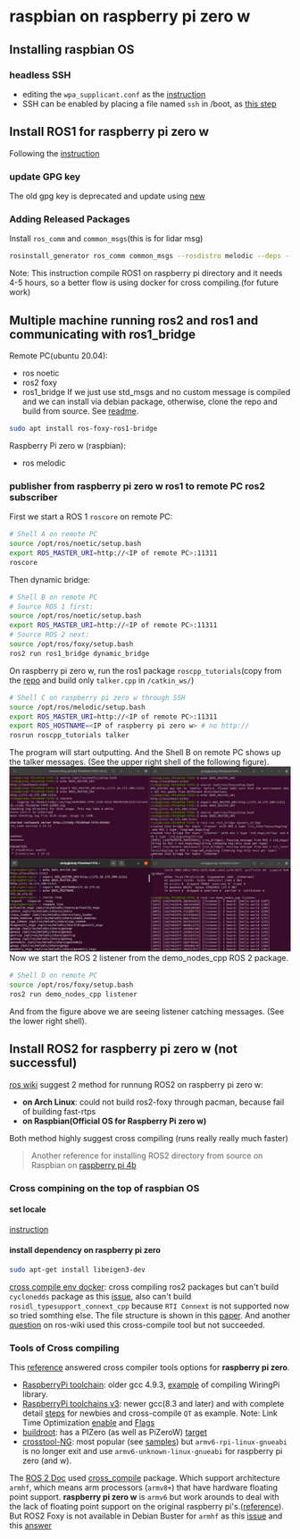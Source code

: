 # raspbian on raspberry pi zero w
## Installing raspbian OS
### headless SSH
* editing the `wpa_supplicant.conf` as the [instruction](https://www.raspberrypi.org/documentation/configuration/wireless/wireless-cli.md)
* SSH can be enabled by placing a file named `ssh` in /boot, as [this step](https://www.raspberrypi.org/documentation/remote-access/ssh/)
## Install ROS1 for raspberry pi zero w
Following the [instruction](http://wiki.ros.org/ROSberryPi/Installing%20ROS%20Melodic%20on%20the%20Raspberry%20Pi)
### update GPG key
The old gpg key is deprecated and update using [new](https://discourse.ros.org/t/ros-gpg-key-expiration-incident/20669)
### Adding Released Packages
Install `ros_comm` and `common_msgs`(this is for lidar msg)
```sh
rosinstall_generator ros_comm common_msgs --rosdistro melodic --deps --wet-only --tar > melodic-custom_ros.rosinstall
```
Note: This instruction compile ROS1 on raspberry pi directory and it needs 4-5 hours, so a better flow is using docker for cross compiling.(for future work)
## Multiple machine running ros2 and ros1 and communicating with ros1_bridge
Remote PC(ubuntu 20.04):
* ros noetic
* ros2 foxy
* ros1_bridge
If we just use std_msgs and no custom message is compiled and we can install via debian package, otherwise, clone the repo and build from source. See [readme](https://github.com/ros2/ros1_bridge).
```sh
sudo apt install ros-foxy-ros1-bridge
```
Raspberry Pi zero w (raspbian):
* ros melodic
### publisher from raspberry pi zero w ros1 to remote PC ros2 subscriber
First we start a ROS 1 `roscore` on remote PC:
```sh
# Shell A on remote PC
source /opt/ros/noetic/setup.bash
export ROS_MASTER_URI=http://<IP of remote PC>:11311
roscore
```
Then dynamic bridge:
```sh
# Shell B on remote PC
# Source ROS 1 first:
source /opt/ros/noetic/setup.bash
export ROS_MASTER_URI=http://<IP of remote PC>:11311
# Source ROS 2 next:
source /opt/ros/foxy/setup.bash
ros2 run ros1_bridge dynamic_bridge
```
On raspberry pi zero w, run the ros1 package `roscpp_tutorials`(copy from the [repo](http://wiki.ros.org/roscpp_tutorials) and build only `talker.cpp` in `/catkin_ws/`) 
```sh
# Shell C on raspberry pi zero w through SSH
source /opt/ros/melodic/setup.bash
export ROS_MASTER_URI=http://<IP of remote PC>:11311
export ROS_HOSTNAME=<IP of raspberry pi zero w> # no http://
rosrun roscpp_tutorials talker
```
The program will start outputting. And the Shell B on remote PC shows up the talker messages. (See the upper right shell of the following figure).
![demo](ros1_bridge_demo.png)
Now we start the ROS 2 listener from the demo_nodes_cpp ROS 2 package.
```sh
# Shell D on remote PC
source /opt/ros/foxy/setup.bash
ros2 run demo_nodes_cpp listener
```
And from the figure above we are seeing listener catching messages. (See the lower right shell).
## Install ROS2 for raspberry pi zero w (not successful)
[ros wiki](https://answers.ros.org/question/299588/can-ros2-run-on-raspberry-pi-zero-w/) suggest 2 method for runnung ROS2 on raspberry pi zero w: 
* **on Arch Linux**: could not build ros2-foxy through pacman, because fail of building fast-rtps
* **on Raspbian(Official OS for Raspberry Pi zero w)**

Both method highly suggest cross compiling (runs really really much faster)
> Another reference for installing ROS2 directory from source on Raspbian on [raspberry pi 4b](https://medium.com/swlh/raspberry-pi-ros-2-camera-eef8f8b94304)
### Cross compining on the top of raspbian OS
#### set locale
[instruction](https://unix.stackexchange.com/questions/269159/problem-of-cant-set-locale-make-sure-lc-and-lang-are-correct)
#### install dependency on raspberry pi zero
```sh
sudo apt-get install libeigen3-dev
```
[cross compile env docker](https://github.com/cyberbotics/epuck_ros2/tree/master/installation/cross_compile): cross compiling ros2 packages but can't build `cyclonedds` package as this [issue](https://github.com/cyberbotics/epuck_ros2/issues/26), also can't build `rosidl_typesupport_connext_cpp` because `RTI Connext` is not supported now so tried somthing else. The file structure is shown in this [paper](https://lukic.io/files/E-puck2_ROS2_Webots.pdf). And another [question](https://answers.ros.org/question/382582/what-is-the-correct-way-of-installing-ros2-foxy-on-a-raspberry-pi-zero/) on ros-wiki used this cross-compile tool but not succeeded.
### Tools of Cross compiling
This [reference](https://raspberrypi.stackexchange.com/questions/103737/cross-compile-for-raspberry-pi-zero-from-ubuntu) answered cross compiler tools options for **raspberry pi zero**.
* [RaspberryPi toolchain](https://github.com/raspberrypi/tools): older gcc 4.9.3, [example](https://medium.com/@au42/the-useful-raspberrypi-cross-compile-guide-ea56054de187) of compiling WiringPi library.
* [RaspberryPi toolchains v3](https://github.com/abhiTronix/raspberry-pi-cross-compilers): newer gcc(8.3 and later) and with complete detail [steps](https://github.com/abhiTronix/raspberry-pi-cross-compilers/wiki/Cross-Compiler-CMake-Usage-Guide-with-rsynced-Raspberry-Pi-32-bit-OS#cross-compiler-cmake-usage-guide-with-rsynced-raspberry-pi-32-bit-os) for newbies and cross-compile `QT` as example. Note: Link Time Optimization [enable](https://github.com/abhiTronix/raspberry-pi-cross-compilers/wiki/Cross-Compiler:-Installation-Instructions#d-advanced-information) and [Flags](https://github.com/abhiTronix/raspberry-pi-cross-compilers#optimization-flags-involved)
* [buildroot](https://buildroot.org/): has a PIZero (as well as PiZeroW) [target](https://git.buildroot.net/buildroot/tree/configs/raspberrypi0_defconfig)
* [crosstool-NG](https://crosstool-ng.github.io/docs/introduction/): most popular (see [samples](https://github.com/crosstool-ng/crosstool-ng/tree/master/samples)) but `armv6-rpi-linux-gnueabi` is no longer exit and use `armv6-unknown-linux-gnueabi` for raspberry pi zero (and w).

The [ROS 2 Doc](https://docs.ros.org/en/foxy/Guides/Cross-compilation.html) used [cross_compile](https://github.com/ros-tooling/cross_compile) package. Which support architecture `armhf`, which means arm processors (`armv8+`) that have hardware floating point support. **raspberry pi zero w** is `armv6` but work arounds to deal with the lack of floating point support on the original raspberry pi's.([reference](https://stackoverflow.com/questions/37790029/what-is-difference-between-arm64-and-armhf)). But ROS2 Foxy is not available in Debian Buster for `armhf` as this [issue](https://github.com/ros-tooling/cross_compile/issues/328) and this [answer](https://answers.ros.org/question/358733/unable-to-build-ros-foxy-for-arm32-architecture/)